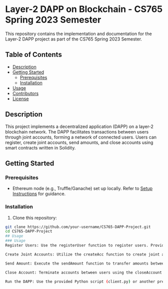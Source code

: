# Layer-2 DAPP on Blockchain - CS765 Spring 2023 Semester

This repository contains the implementation and documentation for the Layer-2 DAPP project as part of the CS765 Spring 2023 Semester.

## Table of Contents

- [Description](#description)
- [Getting Started](#getting-started)
  - [Prerequisites](#prerequisites)
  - [Installation](#installation)
- [Usage](#usage)
- [Contributors](#contributors)
- [License](#license)

## Description

This project implements a decentralized application (DAPP) on a layer-2 blockchain network. The DAPP facilitates transactions between users through joint accounts, forming a network of connected users. Users can register, create joint accounts, send amounts, and close accounts using smart contracts written in Solidity.

## Getting Started

### Prerequisites

- Ethereum node (e.g., Truffle/Ganache) set up locally. Refer to [Setup Instructions](https://docs.google.com/document/d/1IfIwdF6vhf4KYP1OYTwFmgqtdHO6nT7m0JaMH1xCIYo/edit?usp=sharing) for guidance.

### Installation

1. Clone this repository:

```bash
git clone https://github.com/your-username/CS765-DAPP-Project.git
cd CS765-DAPP-Project
## Usage
### Usage
Register Users: Use the registerUser function to register users. Provide user IDs and names as arguments.

Create Joint Accounts: Utilize the createAcc function to create joint accounts between users. Specify user IDs and initial balances.

Send Amount: Execute the sendAmount function to transfer amounts between users, even without a joint account. Ensure sufficient balances.

Close Account: Terminate accounts between users using the closeAccount function. Provide the relevant user IDs.

Run the DAPP: Use the provided Python script (client.py) or another preferred language for interacting with the smart contract and performing transactions.

